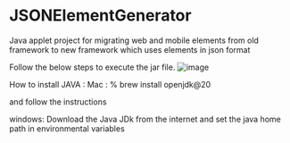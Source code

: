 # JSONElementGenerator
Java applet project for migrating web and mobile elements from old framework to new framework which uses elements in json format

Follow the below steps to execute the jar file.
![image](https://github.com/VigneswaranS92/ProjectConversion/assets/128497790/a4f7e17c-36c0-4ee4-83ee-0aa6e799e029)


How to install JAVA : 
Mac : 
  % brew install openjdk@20

  and follow the instructions

windows:
  Download the Java JDk from the internet and set the java home path in environmental variables
